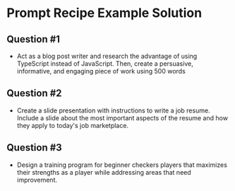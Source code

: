 # Prompt Recipe Example Solution

## Question #1

* Act as a blog post writer and research the advantage of using TypeScript instead of JavaScript. Then, create a persuasive, informative, and engaging piece of work using 500 words

## Question #2

* Create a slide presentation with instructions to write a job resume. Include a slide about the most important aspects of the resume and how they apply to today's job marketplace.

## Question #3

* Design a training program for beginner checkers players that maximizes their strengths as a player while addressing areas that need improvement.
